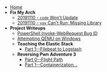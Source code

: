 * [Home](/)
* __Fix My Arch__
  * [20191110 - `code` Won't Update](/writeups/fix-my-arch/191110-code-wont-update.md)
  * [20191110 - `yay` Can't Run; Missing Library](/writeups/fix-my-arch/191110-yay-cant-run.md)
* __Project Writeups__
  * [PowerShell Invoke-WebRequest Bug ID](/writeups/powershell-iwr-bug.md)
  * [Attempting QEMU on Windows](/writeups/qemu-on-windows.md)
  * __Teaching the Elastic Stack__
    * [Part 1--Filebeat to Logstash](/writeups/using-the-elastic-stack/part1.md)
  * __Reversing Pwn Adventure 3__
    * [Part 0--Flight Path](/writeups/pwnadventure3/part0.md)
    * [Part 1--Containerization...](/writeups/pwnadventure3/part1.md)
